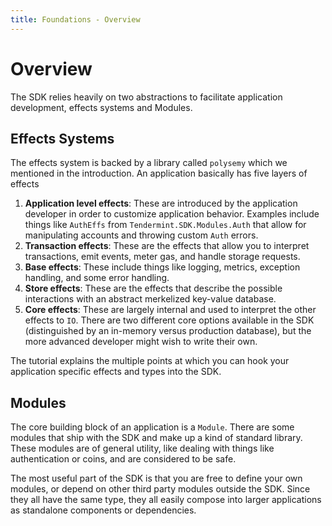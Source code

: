 ```yaml
---
title: Foundations - Overview
---
```


# Overview

The SDK relies heavily on two abstractions to facilitate application development, effects systems and Modules.

## Effects Systems

The effects system is backed by a library called `polysemy` which we mentioned in the introduction. An application basically has five layers of effects

1. **Application level effects**: These are introduced by the application developer in order to customize application behavior. Examples include things like `AuthEffs` from `Tendermint.SDK.Modules.Auth` that allow for manipulating accounts and throwing custom `Auth` errors.
2. **Transaction effects**: These are the effects that allow you to interpret transactions, emit events, meter gas, and handle storage requests.
3. **Base effects**: These include things like logging, metrics, exception handling, and some error handling.
4. **Store effects**: These are the effects that describe the possible interactions with an abstract merkelized key-value database.
5. **Core effects**: These are largely internal and used to interpret the other effects to `IO`. There are two different core options available in the SDK (distinguished by an in-memory versus production database), but the more advanced developer might wish to write their own.

The tutorial explains the multiple points at which you can hook your application specific effects and types into the SDK.

## Modules

The core building block of an application is a `Module`. There are some modules that ship with the SDK and make up a kind of standard library. These modules are of general utility, like dealing with things like authentication or coins, and are considered to be safe.

The most useful part of the SDK is that you are free to define your own modules, or depend on other third party modules outside the SDK. Since they all have the same type, they all easily compose into larger applications as standalone components or dependencies.
